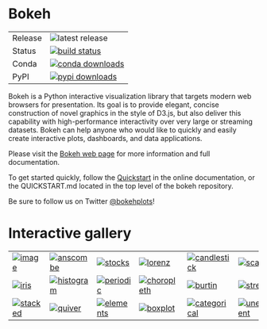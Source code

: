 Bokeh 
=====

<table>
<tr>
  <td>Release</td> 
  <td><img src="https://pypip.in/v/bokeh/badge.png" alt="latest release" /></td>
</tr>
<tr>
  <td>Status</td>  
  <td>
    <a href="https://travis-ci.org/bokeh/bokeh">
    <img src="https://travis-ci.org/bokeh/bokeh.svg?branch=master" alt="build status" />
    </a>
  </td> 
</tr>
<tr>
  <td>Conda</td>  
  <td>
    <a href="http://bokeh.pydata.org/docs/installation.html"> 
    <img src="http://pubbadges.s3-website-us-east-1.amazonaws.com/pkgs-downloads-bokeh.png" alt="conda downloads" />
    </a>
  </td> 
</tr>
<tr>
  <td>PyPI</td>  
  <td>
    <a href="https://pypi.python.org/pypi/bokeh/">
    <img src="https://pypip.in/download/bokeh/badge.png?period=month" alt="pypi downloads" />
    </a>
  </td>
</tr>
</table>

Bokeh is a Python interactive visualization library that targets modern 
web browsers for presentation. Its goal is to provide elegant, concise 
construction of novel graphics in the style of D3.js, but also deliver this 
capability with high-performance interactivity over very large or streaming 
datasets. Bokeh can help anyone who would like to quickly and easily create
interactive plots, dashboards, and data applications.

Please visit the [Bokeh web page](http://bokeh.pydata.org) for more information and full documentation.

To get started quickly, follow the [Quickstart](http://bokeh.pydata.org/en/latest/docs/quickstart.html) in the online documentation, or the QUICKSTART.md located in the top level of the bokeh repository.

Be sure to follow us on Twitter [@bokehplots](http://twitter.com/BokehPlots)!


Interactive gallery
===================


<p>
<table cellspacing="20">
<tr>

  <td>  
  <a href="http://bokeh.pydata.org/docs/gallery/image.html">
  <img alt="image" src="http://bokeh.pydata.org/_images/image_t.png" />
  </a>         
  </td>

  <td>  
  <a href="http://bokeh.pydata.org/docs/gallery/anscombe.html">
  <img alt="anscombe" src="http://bokeh.pydata.org/_images/anscombe_t.png" />
  </a>      
  </td>
  
  <td>  
  <a href="http://bokeh.pydata.org/docs/gallery/stocks.html">
  <img alt="stocks" src="http://bokeh.pydata.org/_images/stocks_t.png" />
  </a>        
  </td>
  
  <td>  
  <a href="http://bokeh.pydata.org/docs/gallery/lorenz.html">
  <img alt="lorenz" src="http://bokeh.pydata.org/_images/lorenz_t.png" />
  </a>        
  </td>
  
  <td>  
  <a href="http://bokeh.pydata.org/docs/gallery/candlestick.html">
  <img alt="candlestick" src="http://bokeh.pydata.org/_images/candlestick_t.png" />
  </a>   
  </td>
  
  <td>  
  <a href="http://bokeh.pydata.org/docs/gallery/color_scatter.html">
  <img alt="scatter" src="http://bokeh.pydata.org/_images/scatter_t.png" />
  </a>       
  </td>
  
  <td>  
  <a href="http://bokeh.pydata.org/docs/gallery/iris_splom.html">
  <img alt="splom" src="http://bokeh.pydata.org/_images/splom_t.png" />
  </a>        
  </td>
  
</tr>
<tr>

  <td>  
  <a href="http://bokeh.pydata.org/docs/gallery/iris.html">
  <img alt="iris" src="http://bokeh.pydata.org/_images/iris_t.png" />
  </a>          
  </td>

  <td>  
  <a href="http://bokeh.pydata.org/docs/gallery/histogram.html">
  <img alt="histogram" src="http://bokeh.pydata.org/_images/histogram_t.png" />
  </a>   
  </td>
  
  <td>  
  <a href="http://bokeh.pydata.org/docs/gallery/periodic.html">
  <img alt="periodic" src="http://bokeh.pydata.org/_images/periodic_t.png" />
  </a>      
  </td>
  
  <td>  
  <a href="http://bokeh.pydata.org/docs/gallery/texas.html">
  <img alt="choropleth" src="http://bokeh.pydata.org/_images/choropleth_t.png" />
  </a>    
  </td>
  
  <td>  
  <a href="http://bokeh.pydata.org/docs/gallery/burtin.html">
  <img alt="burtin" src="http://bokeh.pydata.org/_images/burtin_t.png" />
  </a>        
  </td>
  
  <td>  
  <a href="http://bokeh.pydata.org/docs/gallery/streamline.html">
  <img alt="streamline" src="http://bokeh.pydata.org/_images/streamline_t.png" />
  </a>    
  </td>
  
  <td>  
  <a href="http://bokeh.pydata.org/docs/gallery/image_rgba.html">
  <img alt="image_rgba" src="http://bokeh.pydata.org/_images/image_rgba_t.png" />
  </a>    
  </td>

</tr>
<tr>

  <td>  
  <a href="http://bokeh.pydata.org/docs/gallery/brewer.html">
  <img alt="stacked" src="http://bokeh.pydata.org/_images/stacked_t.png" />
  </a>       
  </td>
  
  <td>  
  <a href="http://bokeh.pydata.org/docs/gallery/quiver.html">
  <img alt="quiver" src="http://bokeh.pydata.org/_images/quiver_t.png" />
  </a>        
  </td>
  
  <td>  
  <a href="http://bokeh.pydata.org/docs/gallery/elements.html">
  <img alt="elements" src="http://bokeh.pydata.org/_images/elements_t.png" />
  </a>      
  </td>
  
  <td>  
  <a href="http://bokeh.pydata.org/docs/gallery/boxplot.html">
  <img alt="boxplot" src="http://bokeh.pydata.org/_images/boxplot_t.png" />
  </a>       
  </td>
  
  <td>  
  <a href="http://bokeh.pydata.org/docs/gallery/categorical.html">
  <img alt="categorical" src="http://bokeh.pydata.org/_images/categorical_t.png" />
  </a>   
  </td>
  
  <td>  
  <a href="http://bokeh.pydata.org/docs/gallery/unemployment.html">
  <img alt="unemployment" src="http://bokeh.pydata.org/_images/unemployment_t.png" />
  </a>  
  </td>
  
  <td>  
  <a href="http://bokeh.pydata.org/docs/gallery/les_mis.html">
  <img alt="les_mis" src="http://bokeh.pydata.org/_images/les_mis_t.png" />
  </a>       
  </td>

</tr>
</table>
</p>


